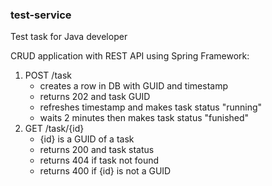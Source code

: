 ### test-service
Test task for Java developer

CRUD application with REST API using Spring Framework:
1. POST /task 
	* creates a row in DB with GUID and timestamp
	* returns 202 and task GUID
	* refreshes timestamp and makes task status "running"
	* waits 2 minutes then makes task status "funished"
2. GET /task/{id} 
	* {id} is a GUID of a task
	* returns 200 and task status
	* returns 404 if task not found
	* returns 400 if {id} is not a GUID
